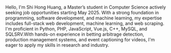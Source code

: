 ###

Hello, I'm Shi Hong Huang, a Master’s student in Computer Science actively seeking job opportunities starting May 2025. With a strong foundation in programming, software development, and machine learning, my expertise includes full-stack web development, machine learning, and web scraping. I'm proficient in Python, PHP, JavaScript, Vue.js, C++, MySQL, and SQLSRV.With hands-on experience in betting arbitrage detection, production management systems, and event captioning for videos, I'm eager to apply my skills in research and industry.

<!--
**HoldenHuan9/HoldenHuan9** is a ✨ _special_ ✨ repository because its `README.md` (this file) appears on your GitHub profile.

Here are some ideas to get you started:

- 🔭 I’m currently working on ML
- 🌱 I’m currently learning ML
- 👯 I’m looking to collaborate on ...
- 🤔 I’m looking for help with ...
- 💬 Ask me about ...
- 📫 How to reach me: ...
- 😄 Pronouns: ...
- ⚡ Fun fact: ...
-->
